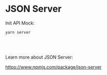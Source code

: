 # JSON Server

Init API Mock:
```
yarn server
```

<br>
<br>

Learn more about JSON Server:

<https://www.npmjs.com/package/json-server>